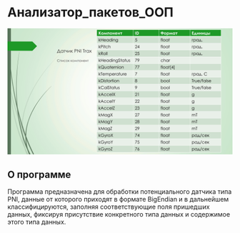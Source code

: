 # Анализатор_пакетов_ООП

![img](https://github.com/GorokhovSemyon/OOP_Package_Analysis/blob/develop/materials/PNI.jpg)

## О программе

Программа предназначена для обработки потенциального датчика типа PNI, данные от которого приходят в формате BigEndian и в дальнейшем классифицируются, заполняя соответствующие поля пришедших данных, фиксируя присутствие конкретного типа данных и содержимое этого типа данных.
